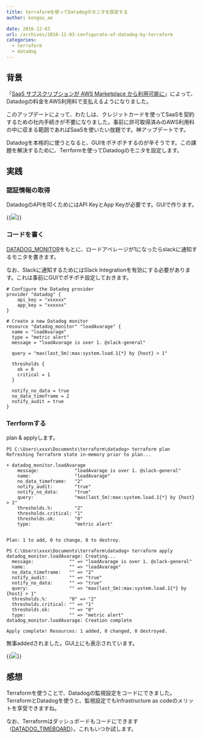 ```yaml
---
title: terraformを使ってDatadogのモニタを設定する
author: kongou_ae
date: 2016-12-03
url: /archives/2016-12-03-configurate-of-datadog-by-terraform
categories:
  - terraform
  - datadog
---
```


## 背景

「[SaaS サブスクリプションが AWS Marketplace から利用可能に](https://aws.amazon.com/jp/about-aws/whats-new/2016/11/saas-subscriptions-now-available-from-aws-marketplace/)」によって、Datadogの料金をAWS利用料で支払えるようになりました。

このアップデートによって、わたしは、クレジットカードを使ってSaaSを契約するための社内手続きが不要になりました。事前に許可取得済みのAWS利用料の中に収まる範囲であればSaaSを使いたい放題です。神アップデートです。

Datadogを本格的に使うとなると、GUIをポチポチするのが辛そうです。この課題を解決するために、Terrformを使ってDatadogのモニタを設定します。

## 実践

### 認証情報の取得

DatadogのAPIを叩くためにはAPI KeyとApp Keyが必要です。GUIで作ります。

{{<img src="https://aimless.jp/blog/images/2016-12-03-006.png">}}

### コードを書く

[DATADOG_MONITOR](https://www.terraform.io/docs/providers/datadog/r/monitor.html)をもとに、ロードアベレージが1になったらslackに通知するモニタを書きます。

なお、Slackに通知するためにはSlack Integrationを有効にする必要があります。これは事前にGUIでポチポチ設定しておきます。

```
# Configure the Datadog provider
provider "datadog" {
    api_key = "xxxxxx"
    app_key = "xxxxxx"
}

# Create a new Datadog monitor
resource "datadog_monitor" "loadAvarage" {
  name = "loadAvarage"
  type = "metric alert"
  message = "loadAvarage is over 1. @slack-general"

  query = "max(last_5m):max:system.load.1{*} by {host} > 1"

  thresholds {
    ok = 0
    critical = 1
  }

  notify_no_data = true
  no_data_timeframe = 2
  notify_audit = true
}
```
### Terrformする

plan & applyします。

```
PS C:\Users\xxxx\Documents\terraform\datadog> terraform plan
Refreshing Terraform state in-memory prior to plan...

+ datadog_monitor.loadAvarage
    message:             "loadAvarage is over 1. @slack-general"
    name:                "loadAvarage"
    no_data_timeframe:   "2"
    notify_audit:        "true"
    notify_no_data:      "true"
    query:               "max(last_5m):max:system.load.1{*} by {host} > 1"
    thresholds.%:        "2"
    thresholds.critical: "1"
    thresholds.ok:       "0"
    type:                "metric alert"


Plan: 1 to add, 0 to change, 0 to destroy.

PS C:\Users\xxxx\Documents\terraform\datadog> terraform apply
datadog_monitor.loadAvarage: Creating...
  message:             "" => "loadAvarage is over 1. @slack-general"
  name:                "" => "loadAvarage"
  no_data_timeframe:   "" => "2"
  notify_audit:        "" => "true"
  notify_no_data:      "" => "true"
  query:               "" => "max(last_5m):max:system.load.1{*} by {host} > 1"
  thresholds.%:        "0" => "2"
  thresholds.critical: "" => "1"
  thresholds.ok:       "" => "0"
  type:                "" => "metric alert"
datadog_monitor.loadAvarage: Creation complete

Apply complete! Resources: 1 added, 0 changed, 0 destroyed.
```

無事addedされました。GUI上にも表示されています。

{{<img src="https://aimless.jp/blog/images/2016-12-03-007.png">}}

## 感想

Terraformを使うことで、Datadogの監視設定をコードにできました。TerraformとDatadogを使うと、監視設定でもInfrastructure as codeのメリットを享受できますね。

なお、Terraformはダッシュボードもコードにできます（[DATADOG_TIMEBOARD](https://www.terraform.io/docs/providers/datadog/r/timeboard.html)）。これもいつか試します。
